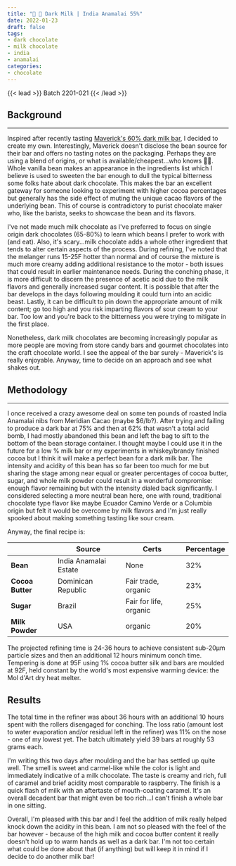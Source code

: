 ```yaml
---
title: "🍫 🥛 Dark Milk | India Anamalai 55%"
date: 2022-01-23
draft: false
tags: 
- dark chocolate
- milk chocolate
- india
- anamalai
categories: 
- chocolate
---
```


{{< lead >}}
Batch 2201-021
{{< /lead >}}

## Background
---
Inspired after recently tasting [Maverick's 60% dark milk bar](https://maverickchocolate.com/products/60-dark-milk-chocolate), I decided to create my own. Interestingly, Maverick doesn't disclose the bean source for their bar and offers no tasting notes on the packaging. Perhaps they are using a blend of origins, or what is available/cheapest...who knows :man_shrugging:. Whole vanilla bean makes an appearance in the ingredients list which I believe is used to sweeten the bar enough to dull the typical bitterness some folks hate about dark chocolate. This makes the bar an excellent gateway for someone looking to experiment with higher cocoa percentages but generally has the side effect of muting the unique cacao flavors of the underlying bean. This of course is contradictory to purist chocolate maker who, like the barista, seeks to showcase the bean and its flavors. 

I've not made much milk chocolate as I've preferred to focus on single origin dark chocolates (65-80%) to learn which beans I prefer to work with (and eat). Also, it's scary...milk chocolate adds a whole other ingredient that tends to alter certain aspects of the process. During refining, I've noted that the melanger runs 15-25F hotter than normal and of course the mixture is much more creamy adding additional resistance to the motor - both issues that could result in earlier maintenance needs. During the conching phase, it is more difficult to discern the presence of acetic acid due to the milk flavors and generally increased sugar content. It is possible that after the bar develops in the days following moulding it could turn into an acidic beast. Lastly, it can be difficult to pin down the appropriate amount of milk content; go too high and you risk imparting flavors of sour cream to your bar. Too low and you're back to the bitterness you were trying to mitigate in the first place.  

Nonetheless, dark milk chocolates are becoming increasingly popular as more people are moving from store candy bars and gourmet chocolates into the craft chocolate world. I see the appeal of the bar surely - Maverick's is really enjoyable. Anyway, time to decide on an approach and see what shakes out. 

## Methodology
---
I once received a crazy awesome deal on some ten pounds of roasted India Anamalai nibs from Meridian Cacao (maybe $6/lb?). After trying and failing to produce a dark bar at 75% and then at 62% that wasn't a total acid bomb, I had mostly abandoned this bean and left the bag to sift to the bottom of the bean storage container. I thought maybe I could use it in the future for a low % milk bar or my experiments in whiskey/brandy finished cocoa but I think it will make a perfect bean for a dark milk bar. The intensity and acidity of this bean has so far been too much for me but sharing the stage among near equal or greater percentages of cocoa butter, sugar, and whole milk powder could result in a wonderful compromise: enough flavor remaining but with the intensity dialed back significantly. I considered selecting a more neutral bean here, one with round, traditional chocolate type flavor like maybe Ecuador Camino Verde or a Columbia origin but felt it would be overcome by milk flavors and I'm just really spooked about making something tasting like sour cream. 

Anyway, the final recipe is:

|                  | Source                | Certs                  | Percentage |
| ---------------- | --------------------- | ---------------------- | ---------- |
| **Bean**         | India Anamalai Estate | None                   | 32%        |
| **Cocoa Butter** | Dominican Republic    | Fair trade, organic    | 23%        |
| **Sugar**        | Brazil                | Fair for life, organic | 25%        |
| **Milk Powder**  | USA                   | organic                | 20%        |

The projected refining time is 24-36 hours to achieve consistent sub-20μm particle sizes and then an additional 12 hours minimum conch time. Tempering is done at 95F using 1% cocoa butter silk and bars are moulded at 92F, held constant by the world's most expensive warming device: the Mol d'Art dry heat melter. 


## Results

The total time in the refiner was about 36 hours with an additional 10 hours spent with the rollers disengaged for conching. The loss ratio (amount lost to water evaporation and/or residual left in the refiner) was 11% on the nose - one of my lowest yet. The batch ultimately yield 39 bars at roughly 53 grams each. 

I'm writing this two days after moulding and the bar has settled up quite well. The smell is sweet and carmel-like while the color is light and immediately indicative of a milk chocolate. The taste is creamy and rich, full of caramel and brief acidity most comparable to raspberry. The finish is a quick flash of milk with an aftertaste of mouth-coating caramel. It's an overall decadent bar that might even be too rich...I can't finish a whole bar in one sitting. 

Overall, I'm pleased with this bar and I feel the addition of milk really helped knock down the acidity in this bean. I am not so pleased with the feel of the bar however -  because of the high milk and cocoa butter content it really doesn't hold up to warm hands as well as a dark bar. I'm not too certain what could be done about that (if anything) but will keep it in mind if I decide to do another milk bar!

